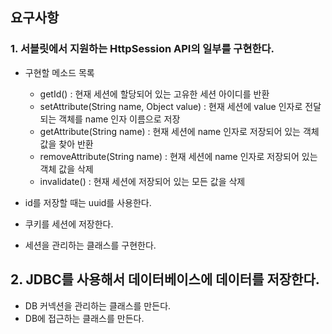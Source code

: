 ## 요구사항

### 1. 서블릿에서 지원하는 HttpSession API의 일부를 구현한다.
- 구현할 메소드 목록
  - getId() : 현재 세션에 할당되어 있는 고유한 세션 아이디를 반환
  - setAttribute(String name, Object value) : 현재 세션에 value 인자로 전달되는 객체를 name 인자 이름으로 저장
  - getAttribute(String name) : 현재 세션에 name 인자로 저장되어 있는 객체 값을 찾아 반환 
  - removeAttribute(String name) : 현재 세션에 name 인자로 저장되어 있는 객체 값을 삭제
  - invalidate() : 현재 세션에 저장되어 있는 모든 값을 삭제


- id를 저장할 때는 uuid를 사용한다.
- 쿠키를 세션에 저장한다.
- 세션을 관리하는 클래스를 구현한다.

## 2. JDBC를 사용해서 데이터베이스에 데이터를 저장한다.

- DB 커넥션을 관리하는 클래스를 만든다.
- DB에 접근하는 클래스를 만든다.